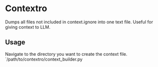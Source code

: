 # Contextro
Dumps all files not included in context.ignore into one text file. Useful for giving context to LLM. 


## Usage

Navigate to the directory you want to create the context file. `/path/to/contextro/context_builder.py